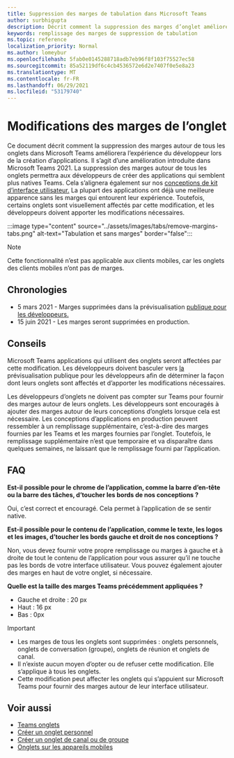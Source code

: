 ```yaml
---
title: Suppression des marges de tabulation dans Microsoft Teams
author: surbhigupta
description: Décrit comment la suppression des marges d’onglet améliorera l’expérience du développeur.
keywords: remplissage des marges de suppression de tabulation
ms.topic: reference
localization_priority: Normal
ms.author: lomeybur
ms.openlocfilehash: 5fab0e0145288718adb7eb96f8f103f75527ec58
ms.sourcegitcommit: 85a52119df6c4cb4536572e6d2e7407f0e5e8a23
ms.translationtype: MT
ms.contentlocale: fr-FR
ms.lasthandoff: 06/29/2021
ms.locfileid: "53179740"
---
```

# <a name="tab-margin-changes"></a>Modifications des marges de l’onglet

Ce document décrit comment la suppression des marges autour de tous les onglets dans Microsoft Teams améliorera l’expérience du développeur lors de la création d’applications. Il s’agit d’une amélioration introduite dans Microsoft Teams 2021.
La suppression des marges autour de tous les onglets permettra aux développeurs de créer des applications qui semblent plus natives Teams. Cela s’alignera également sur nos [conceptions de kit d’interface utilisateur.](~/tabs/design/tabs.md) La plupart des applications ont déjà une meilleure apparence sans les marges qui entourent leur expérience. Toutefois, certains onglets sont visuellement affectés par cette modification, et les développeurs doivent apporter les modifications nécessaires.

:::image type="content" source="../assets/images/tabs/remove-margins-tabs.png" alt-text="Tabulation et sans marges" border="false":::

> [!NOTE]
> Cette fonctionnalité n’est pas applicable aux clients mobiles, car les onglets des clients mobiles n’ont pas de marges. 

## <a name="timelines"></a>Chronologies

* 5 mars 2021 - Marges supprimées dans la prévisualisation [publique pour les développeurs.](~/resources/dev-preview/developer-preview-intro.md)
* 15 juin 2021 - Les marges seront supprimées en production.

## <a name="guidelines"></a>Conseils

Microsoft Teams applications qui utilisent des onglets seront affectées par cette modification. Les développeurs doivent basculer vers [la](~/resources/dev-preview/developer-preview-intro.md) prévisualisation publique pour les développeurs afin de déterminer la façon dont leurs onglets sont affectés et d’apporter les modifications nécessaires.

Les développeurs d’onglets ne doivent pas compter sur Teams pour fournir des marges autour de leurs onglets. Les développeurs sont encouragés à ajouter des marges autour de leurs conceptions d’onglets lorsque cela est nécessaire. Les conceptions d’applications en production peuvent ressembler à un remplissage supplémentaire, c’est-à-dire des marges fournies par les Teams et les marges fournies par l’onglet. Toutefois, le remplissage supplémentaire n’est que temporaire et va disparaître dans quelques semaines, ne laissant que le remplissage fourni par l’application.

## <a name="faq"></a>FAQ

**Est-il possible pour le chrome de l’application, comme la barre d’en-tête ou la barre des tâches, d’toucher les bords de nos conceptions ?**

Oui, c’est correct et encouragé. Cela permet à l’application de se sentir native.

**Est-il possible pour le contenu de l’application, comme le texte, les logos et les images, d’toucher les bords gauche et droit de nos conceptions ?**

Non, vous devez fournir votre propre remplissage ou marges à gauche et à droite de tout le contenu de l’application pour vous assurer qu’il ne touche pas les bords de votre interface utilisateur. Vous pouvez également ajouter des marges en haut de votre onglet, si nécessaire.

**Quelle est la taille des marges Teams précédemment appliquées ?**

* Gauche et droite : 20 px
* Haut : 16 px
* Bas : 0px

> [!IMPORTANT]
> * Les marges de tous les onglets sont supprimées : onglets personnels, onglets de conversation (groupe), onglets de réunion et onglets de canal.
> * Il n’existe aucun moyen d’opter ou de refuser cette modification. Elle s’applique à tous les onglets.
> * Cette modification peut affecter les onglets qui s’appuient sur Microsoft Teams pour fournir des marges autour de leur interface utilisateur.

## <a name="see-also"></a>Voir aussi

* [Teams onglets](~/tabs/what-are-tabs.md)
* [Créer un onglet personnel](~/tabs/how-to/create-personal-tab.md)
* [Créer un onglet de canal ou de groupe](~/tabs/how-to/create-channel-group-tab.md)
* [Onglets sur les appareils mobiles](~/tabs/design/tabs-mobile.md)
